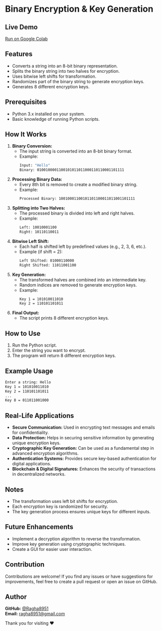 # Binary Encryption & Key Generation

## Live Demo
[Run on Google Colab](https://colab.research.google.com/drive/1pSkp38ZUn0siU_gBPGlXdKqn6aNjnMYR?usp=sharing)

## Features
- Converts a string into an 8-bit binary representation.
- Splits the binary string into two halves for encryption.
- Uses bitwise left shifts for transformation.
- Randomizes part of the binary string to generate encryption keys.
- Generates 8 different encryption keys.

## Prerequisites
- Python 3.x installed on your system.
- Basic knowledge of running Python scripts.

## How It Works
1. **Binary Conversion:**
   - The input string is converted into an 8-bit binary format.
   - Example:
     ```bash
     Input: "Hello"
     Binary: 0100100001100101011011000110110001101111
     ```
2. **Processing Binary Data:**
   - Every 8th bit is removed to create a modified binary string.
   - Example:
     ```bash
     Processed Binary: 10010001100101101100011011001101111
     ```
3. **Splitting into Two Halves:**
   - The processed binary is divided into left and right halves.
   - Example:
     ```bash
     Left: 10010001100
     Right: 10110110011
     ```
4. **Bitwise Left Shift:**
   - Each half is shifted left by predefined values (e.g., 2, 3, 6, etc.).
   - Example (if shift = 2):
     ```bash
     Left Shifted: 01000110000
     Right Shifted: 11011001100
     ```
5. **Key Generation:**
   - The transformed halves are combined into an intermediate key.
   - Random indices are removed to generate encryption keys.
   - Example:
     ```bash
     Key 1 = 101010011010
     Key 2 = 110101101011
     ```
6. **Final Output:**
   - The script prints 8 different encryption keys.

## How to Use
1. Run the Python script.
2. Enter the string you want to encrypt.
3. The program will return 8 different encryption keys.

## Example Usage
```bash
Enter a string: Hello
Key 1 = 101010011010
Key 2 = 110101101011
...
Key 8 = 011011001000
```

## Real-Life Applications
- **Secure Communication:** Used in encrypting text messages and emails for confidentiality.
- **Data Protection:** Helps in securing sensitive information by generating unique encryption keys.
- **Cryptographic Key Generation:** Can be used as a fundamental step in advanced encryption algorithms.
- **Authentication Systems:** Provides secure key-based authentication for digital applications.
- **Blockchain & Digital Signatures:** Enhances the security of transactions in decentralized networks.

## Notes
- The transformation uses left bit shifts for encryption.
- Each encryption key is randomized for security.
- The key generation process ensures unique keys for different inputs.

## Future Enhancements
- Implement a decryption algorithm to reverse the transformation.
- Improve key generation using cryptographic techniques.
- Create a GUI for easier user interaction.

## Contribution
Contributions are welcome! If you find any issues or have suggestions for improvements, feel free to create a pull request or open an issue on GitHub.

## Author
**GitHub:** [@Ragha8951](https://github.com/Ragha8951)  
**Email:** [ragha8951@gmail.com](mailto:ragha8951@gmail.com)

Thank you for visiting ❤️

